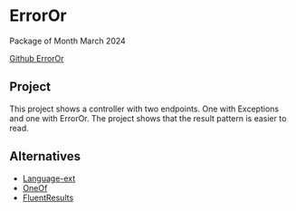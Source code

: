 # ErrorOr

Package of Month March 2024

[Github ErrorOr](https://github.com/amantinband/error-or)

## Project

This project shows a controller with two endpoints. One with Exceptions and one with ErrorOr. The project shows that the result pattern is easier to read.

## Alternatives

- [Language-ext](https://github.com/louthy/language-ext)
- [OneOf](https://github.com/mcintyre321/OneOf)
- [FluentResults](https://github.com/altmann/FluentResults)
